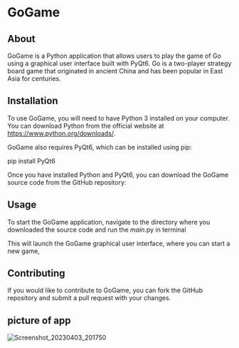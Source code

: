 # GoGame

## About
GoGame is a Python application that allows users to play the game of Go using a graphical user interface built with PyQt6. 
Go is a two-player strategy board game that originated in ancient China and has been popular in East Asia for centuries.

## Installation
To use GoGame, you will need to have Python 3 installed on your computer. You can download Python from the official 
website at https://www.python.org/downloads/.

GoGame also requires PyQt6, which can be installed using pip:

pip install PyQt6

Once you have installed Python and PyQt6, you can download the GoGame source code from the GitHub repository:

## Usage

To start the GoGame application, navigate to the directory where you downloaded the source code and run the _main_.py in terminal

This will launch the GoGame graphical user interface, where you can start a new game, 

## Contributing

If you would like to contribute to GoGame, you can fork the GitHub repository and submit a pull request with your changes. 

## picture of app
![Screenshot_20230403_201750](https://user-images.githubusercontent.com/115173705/229605700-3783c5e6-5cef-4d0a-97b5-f8cf8cb233ac.png)
